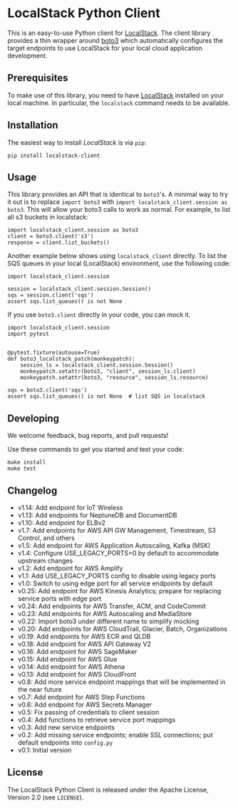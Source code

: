 # LocalStack Python Client

This is an easy-to-use Python client for [LocalStack](https://github.com/localstack/localstack).
The client library provides a thin wrapper around [boto3](https://github.com/boto/boto3) which
automatically configures the target endpoints to use LocalStack for your local cloud
application development.

## Prerequisites

To make use of this library, you need to have [LocalStack](https://github.com/localstack/localstack)
installed on your local machine. In particular, the `localstack` command needs to be available.

## Installation

The easiest way to install *LocalStack* is via `pip`:

```
pip install localstack-client
```

## Usage

This library provides an API that is identical to `boto3`'s. A minimal way to try it out is to replace
`import boto3` with `import localstack_client.session as boto3`. This will allow your boto3 calls to work as normal.
For example, to list all s3 buckets in localstack:

```
import localstack_client.session as boto3
client = boto3.client('s3')
response = client.list_buckets()
```

Another example below shows using `localstack_client` directly. To list the SQS queues
in your local (LocalStack) environment, use the following code:

```
import localstack_client.session

session = localstack_client.session.Session()
sqs = session.client('sqs')
assert sqs.list_queues() is not None
```

If you use `boto3.client` directly in your code, you can mock it.

```
import localstack_client.session
import pytest


@pytest.fixture(autouse=True)
def boto3_localstack_patch(monkeypatch):
    session_ls = localstack_client.session.Session()
    monkeypatch.setattr(boto3, "client", session_ls.client)
    monkeypatch.setattr(boto3, "resource", session_ls.resource)
```

```
sqs = boto3.client('sqs')
assert sqs.list_queues() is not None  # list SQS in localstack
```


## Developing

We welcome feedback, bug reports, and pull requests!

Use these commands to get you started and test your code:

```
make install
make test
```

## Changelog

* v1.14: Add endpoint for IoT Wireless
* v1.13: Add endpoints for NeptuneDB and DocumentDB
* v1.10: Add endpoint for ELBv2
* v1.7: Add endpoints for AWS API GW Management, Timestream, S3 Control, and others
* v1.5: Add endpoint for AWS Application Autoscaling, Kafka (MSK)
* v1.4: Configure USE_LEGACY_PORTS=0 by default to accommodate upstream changes
* v1.2: Add endpoint for AWS Amplify
* v1.1: Add USE_LEGACY_PORTS config to disable using legacy ports
* v1.0: Switch to using edge port for all service endpoints by default
* v0.25: Add endpoint for AWS Kinesis Analytics; prepare for replacing service ports with edge port
* v0.24: Add endpoints for AWS Transfer, ACM, and CodeCommit
* v0.23: Add endpoints for AWS Autoscaling and MediaStore
* v0.22: Import boto3 under different name to simplify mocking
* v0.20: Add endpoints for AWS CloudTrail, Glacier, Batch, Organizations
* v0.19: Add endpoints for AWS ECR and QLDB
* v0.18: Add endpoint for AWS API Gateway V2
* v0.16: Add endpoint for AWS SageMaker
* v0.15: Add endpoint for AWS Glue
* v0.14: Add endpoint for AWS Athena
* v0.13: Add endpoint for AWS CloudFront
* v0.8: Add more service endpoint mappings that will be implemented in the near future
* v0.7: Add endpoint for AWS Step Functions
* v0.6: Add endpoint for AWS Secrets Manager
* v0.5: Fix passing of credentials to client session
* v0.4: Add functions to retrieve service port mappings
* v0.3: Add new service endpoints
* v0.2: Add missing service endpoints; enable SSL connections; put default endpoints into `config.py`
* v0.1: Initial version

## License

The LocalStack Python Client is released under the Apache License, Version 2.0 (see `LICENSE`).
